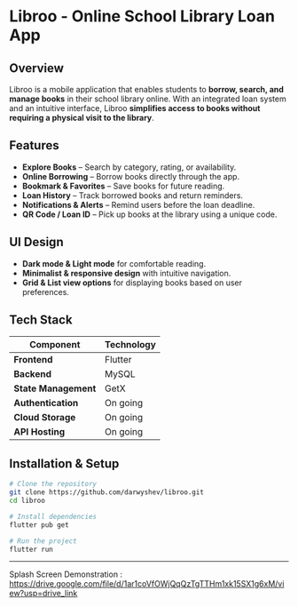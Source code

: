 # **Libroo - Online School Library Loan App**

## **Overview**
Libroo is a mobile application that enables students to **borrow, search, and manage books** in their school library online. With an integrated loan system and an intuitive interface, Libroo **simplifies access to books without requiring a physical visit to the library**.

## **Features**
- **Explore Books** – Search by category, rating, or availability.
- **Online Borrowing** – Borrow books directly through the app.
- **Bookmark & Favorites** – Save books for future reading.
- **Loan History** – Track borrowed books and return reminders.
- **Notifications & Alerts** – Remind users before the loan deadline.
- **QR Code / Loan ID** – Pick up books at the library using a unique code.

## **UI Design**
- **Dark mode & Light mode** for comfortable reading.
- **Minimalist & responsive design** with intuitive navigation.
- **Grid & List view options** for displaying books based on user preferences.

## **Tech Stack**
| Component      | Technology |
|---------------|------------|
| **Frontend**  | Flutter    |
| **Backend**   |  MySQL |
| **State Management** | GetX |
| **Authentication** | On going |
| **Cloud Storage** | On going |
| **API Hosting** | On going |

## **Installation & Setup**
```bash
# Clone the repository
git clone https://github.com/darwyshev/libroo.git
cd libroo

# Install dependencies
flutter pub get

# Run the project
flutter run

```

_ _ _ _ _ _ _ _ _ _ _ _ _ _ _ _ _ _ _ _ _ _ _ _ _ _ _ _ _ _ _ _

Splash Screen Demonstration :
https://drive.google.com/file/d/1ar1coVfOWjQqQzTgTTHm1xk15SX1g6xM/view?usp=drive_link
